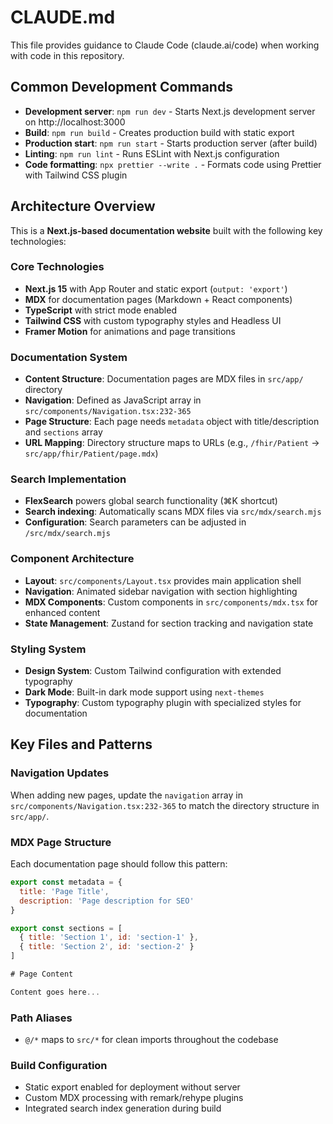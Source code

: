 # CLAUDE.md

This file provides guidance to Claude Code (claude.ai/code) when working with code in this repository.

## Common Development Commands

- **Development server**: `npm run dev` - Starts Next.js development server on http://localhost:3000
- **Build**: `npm run build` - Creates production build with static export
- **Production start**: `npm run start` - Starts production server (after build)
- **Linting**: `npm run lint` - Runs ESLint with Next.js configuration
- **Code formatting**: `npx prettier --write .` - Formats code using Prettier with Tailwind CSS plugin

## Architecture Overview

This is a **Next.js-based documentation website** built with the following key technologies:

### Core Technologies

- **Next.js 15** with App Router and static export (`output: 'export'`)
- **MDX** for documentation pages (Markdown + React components)
- **TypeScript** with strict mode enabled
- **Tailwind CSS** with custom typography styles and Headless UI
- **Framer Motion** for animations and page transitions

### Documentation System

- **Content Structure**: Documentation pages are MDX files in `src/app/` directory
- **Navigation**: Defined as JavaScript array in `src/components/Navigation.tsx:232-365`
- **Page Structure**: Each page needs `metadata` object with title/description and `sections` array
- **URL Mapping**: Directory structure maps to URLs (e.g., `/fhir/Patient` → `src/app/fhir/Patient/page.mdx`)

### Search Implementation

- **FlexSearch** powers global search functionality (⌘K shortcut)
- **Search indexing**: Automatically scans MDX files via `src/mdx/search.mjs`
- **Configuration**: Search parameters can be adjusted in `/src/mdx/search.mjs`

### Component Architecture

- **Layout**: `src/components/Layout.tsx` provides main application shell
- **Navigation**: Animated sidebar navigation with section highlighting
- **MDX Components**: Custom components in `src/components/mdx.tsx` for enhanced content
- **State Management**: Zustand for section tracking and navigation state

### Styling System

- **Design System**: Custom Tailwind configuration with extended typography
- **Dark Mode**: Built-in dark mode support using `next-themes`
- **Typography**: Custom typography plugin with specialized styles for documentation

## Key Files and Patterns

### Navigation Updates

When adding new pages, update the `navigation` array in `src/components/Navigation.tsx:232-365` to match the directory structure in `src/app/`.

### MDX Page Structure

Each documentation page should follow this pattern:

```jsx
export const metadata = {
  title: 'Page Title',
  description: 'Page description for SEO'
}

export const sections = [
  { title: 'Section 1', id: 'section-1' },
  { title: 'Section 2', id: 'section-2' }
]

# Page Content

Content goes here...
```

### Path Aliases

- `@/*` maps to `src/*` for clean imports throughout the codebase

### Build Configuration

- Static export enabled for deployment without server
- Custom MDX processing with remark/rehype plugins
- Integrated search index generation during build
